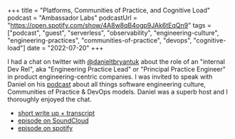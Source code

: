 +++
title =  "Platforms, Communities of Practice, and Cognitive Load"
podcast = "Ambassador Labs"
podcastUrl = "https://open.spotify.com/show/4A8w8qB4ogp9JAk6tEqQn9"
tags = ["podcast", "guest", "serverless", "observability", "engineering-culture", "engineering-practices", "communities-of-practice", "devops", "cognitive-load"]
date = "2022-07-20"
+++


I had a chat on twitter with [@danieltbryantuk](https://twitter.com/danielbryantuk) about the role of an "internal Dev Rel", aka "Engineering Practice Lead" or "Principal Practice Engineer" in product engineering-centric companies. I was invited to speak with Daniel on his [podcast](https://open.spotify.com/show/4A8w8qB4ogp9JAk6tEqQn9) about all things software engineering culture, Communities of Practice & DevOps models. Daniel was a superb host and I thoroughly enjoyed the chat.

- [short write up + transcript](https://www.getambassador.io/developer-control-plane/developer-control-planes-a-community-practice-engineers-point-of-view)
- [episode on SoundCloud](https://soundcloud.com/ambassador-labs/s2e10-toli-apostolidis-of-platforms-communities-of-practice-and-cognitive-load)
- [episode on spotify](https://open.spotify.com/episode/2G18buH4EnpY1A58L6U9Wv?si=31484efb6a664c94)
